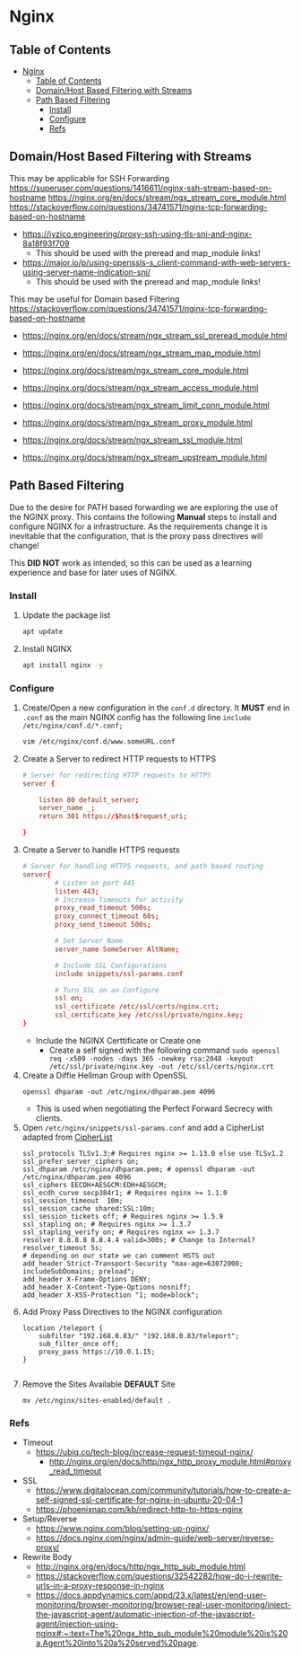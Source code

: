 # Nginx <!-- omit-from-toc -->

## Table of Contents
- [Nginx ](#nginx-)
  - [Table of Contents](#table-of-contents)
  - [Domain/Host Based Filtering with Streams](#domainhost-based-filtering-with-streams)
  - [Path Based Filtering](#path-based-filtering)
    - [Install](#install)
    - [Configure](#configure)
    - [Refs](#refs)

## Domain/Host Based Filtering with Streams

This may be applicable for SSH Forwarding
https://superuser.com/questions/1416611/nginx-ssh-stream-based-on-hostname
https://nginx.org/en/docs/stream/ngx_stream_core_module.html
https://stackoverflow.com/questions/34741571/nginx-tcp-forwarding-based-on-hostname
* https://iyzico.engineering/proxy-ssh-using-tls-sni-and-nginx-8a18f93f709
  * This should be used with the preread and map_module links!
* https://major.io/p/using-openssls-s_client-command-with-web-servers-using-server-name-indication-sni/
  * This should be used with the preread and map_module links!

This may be useful for Domain based Filtering
https://stackoverflow.com/questions/34741571/nginx-tcp-forwarding-based-on-hostname
* https://nginx.org/en/docs/stream/ngx_stream_ssl_preread_module.html
* https://nginx.org/en/docs/stream/ngx_stream_map_module.html

* https://nginx.org/docs/stream/ngx_stream_core_module.html
* https://nginx.org/docs/stream/ngx_stream_access_module.html
* https://nginx.org/docs/stream/ngx_stream_limit_conn_module.html
* https://nginx.org/docs/stream/ngx_stream_proxy_module.html
* https://nginx.org/docs/stream/ngx_stream_ssl_module.html
* https://nginx.org/docs/stream/ngx_stream_upstream_module.html


## Path Based Filtering
Due to the desire for PATH based forwarding we are exploring the use of the NGINX proxy. This contains the following **Manual** steps to install and configure NGINX for a infrastructure. As the requirements change it is inevitable that the configuration, that is the proxy pass directives will change! 

This **DID NOT** work as intended, so this can be used as a learning experience and base for later uses of NGINX.
 ### Install
1. Update the package list
    ```sh
    apt update
    ```
2. Install NGINX
    ```sh
    apt install nginx -y
    ```
### Configure 
1. Create/Open a new configuration in the ```conf.d``` directory. It **MUST** end in ```.conf``` as the main NGINX config has the following line ```include /etc/nginx/conf.d/*.conf;``` 
    ```sh
    vim /etc/nginx/conf.d/www.someURL.conf
    ```
2. Create a Server to redirect HTTP requests to HTTPS 
    ```conf
    # Server for redirecting HTTP requests to HTTPS
    server {

        listen 80 default_server;
        server_name _;
        return 301 https://$host$request_uri;

    }
    ```
3. Create a Server to handle HTTPS requests 
    ```conf
    # Server for handling HTTPS requests, and path based routing
    server{
            # Listen on port 445
            listen 443;
            # Increase Timeouts for activity
            proxy_read_timeout 500s;
            proxy_connect_timeout 60s;
            proxy_send_timeout 500s;

            # Set Server Name
            server_name SomeServer AltName;          

            # Include SSL Configurations
            include snippets/ssl-params.conf

            # Turn SSL on an Configure
            ssl on;
            ssl_certificate /etc/ssl/certs/nginx.crt;
            ssl_certificate_key /etc/ssl/private/nginx.key;
    }
    ```
    * Include the NGINX Certtificate or Create one 
      * Create a self signed with the following command ```sudo openssl req -x509 -nodes -days 365 -newkey rsa:2048 -keyout /etc/ssl/private/nginx.key -out /etc/ssl/certs/nginx.crt```
4. Create a Diffie Hellman Group with OpenSSL
    ```
    openssl dhparam -out /etc/nginx/dhparam.pem 4096
    ```
    * This is used when negotiating the Perfect Forward Secrecy with clients.
5. Open ```/etc/nginx/snippets/ssl-params.conf``` and add a CipherList adapted from [CipherList](https://cipherlist.eu/)
    ```
    ssl_protocols TLSv1.3;# Requires nginx >= 1.13.0 else use TLSv1.2
    ssl_prefer_server_ciphers on;
    ssl_dhparam /etc/nginx/dhparam.pem; # openssl dhparam -out /etc/nginx/dhparam.pem 4096
    ssl_ciphers EECDH+AESGCM:EDH+AESGCM;
    ssl_ecdh_curve secp384r1; # Requires nginx >= 1.1.0
    ssl_session_timeout  10m;
    ssl_session_cache shared:SSL:10m;
    ssl_session_tickets off; # Requires nginx >= 1.5.9
    ssl_stapling on; # Requires nginx >= 1.3.7
    ssl_stapling_verify on; # Requires nginx => 1.3.7
    resolver 8.8.8.8 8.8.4.4 valid=300s; # Change to Internal?
    resolver_timeout 5s;
    # depending on our state we can comment HSTS out
    add_header Strict-Transport-Security "max-age=63072000; includeSubDomains; preload";
    add_header X-Frame-Options DENY;
    add_header X-Content-Type-Options nosniff;
    add_header X-XSS-Protection "1; mode=block";
    ```
6. Add Proxy Pass Directives to the NGINX configuration
    ```
    location /teleport {
        subfilter "192.168.0.83/" "192.168.0.83/teleport";
        sub_filter_once off;
        proxy_pass https://10.0.1.15;
    }
        
    ```
7. Remove the Sites Available **DEFAULT** Site
    ```
    mv /etc/nginx/sites-enabled/default .
    ```



### Refs
* Timeout
  * https://ubiq.co/tech-blog/increase-request-timeout-nginx/
    * http://nginx.org/en/docs/http/ngx_http_proxy_module.html#proxy_read_timeout
* SSL
  * https://www.digitalocean.com/community/tutorials/how-to-create-a-self-signed-ssl-certificate-for-nginx-in-ubuntu-20-04-1
  * https://phoenixnap.com/kb/redirect-http-to-https-nginx
* Setup/Reverse
  * https://www.nginx.com/blog/setting-up-nginx/
  * https://docs.nginx.com/nginx/admin-guide/web-server/reverse-proxy/
* Rewrite Body
  * http://nginx.org/en/docs/http/ngx_http_sub_module.html
  * https://stackoverflow.com/questions/32542282/how-do-i-rewrite-urls-in-a-proxy-response-in-nginx 
  * https://docs.appdynamics.com/appd/23.x/latest/en/end-user-monitoring/browser-monitoring/browser-real-user-monitoring/inject-the-javascript-agent/automatic-injection-of-the-javascript-agent/injection-using-nginx#:~:text=The%20ngx_http_sub_module%20module%20is%20a,Agent%20into%20a%20served%20page. 
